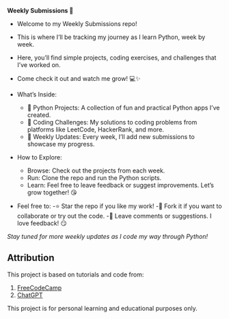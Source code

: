 **Weekly Submissions 🚀**

- Welcome to my Weekly Submissions repo! 
- This is where I’ll be tracking my journey as I learn Python, week by week. 
- Here, you’ll find simple projects, coding exercises, and challenges that I’ve worked on. 
- Come check it out and watch me grow! 💻✨

- What’s Inside:
    - 🐍 Python Projects: A collection of fun and practical Python apps I’ve created.
    - 🧩 Coding Challenges: My solutions to coding problems from platforms like LeetCode, HackerRank, and more.
    - 📅 Weekly Updates: Every week, I’ll add new submissions to showcase my progress.

- How to Explore:
    - Browse: Check out the projects from each week.
    - Run: Clone the repo and run the Python scripts.
    - Learn: Feel free to leave feedback or suggest improvements. Let’s grow together! 😘

- Feel free to:
  -⭐️ Star the repo if you like my work!
  -📝 Fork it if you want to collaborate or try out the code.
  -💬 Leave comments or suggestions. I love feedback! 😏

*Stay tuned for more weekly updates as I code my way through Python!*

## Attribution

This project is based on tutorials and code from:
1. [FreeCodeCamp](https://www.freecodecamp.org/)
2. [ChatGPT](https://openai.com/chatgpt)

This project is for personal learning and educational purposes only.
